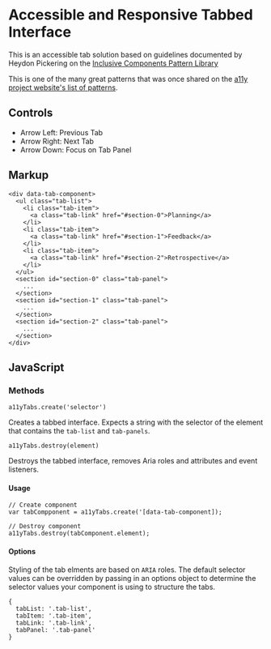 # Accessible and Responsive Tabbed Interface

This is an accessible tab solution based on guidelines documented by Heydon Pickering on the [Inclusive Components Pattern Library](https://inclusive-components.design/tabbed-interfaces/)

This is one of the many great patterns that was once shared on the [a11y project website's list of patterns](https://a11yproject.com/patterns).

## Controls

- Arrow Left: Previous Tab
- Arrow Right: Next Tab
- Arrow Down: Focus on Tab Panel

## Markup

```
<div data-tab-component>
  <ul class="tab-list">
    <li class="tab-item">
      <a class="tab-link" href="#section-0">Planning</a>
    </li>
    <li class="tab-item">
      <a class="tab-link" href="#section-1">Feedback</a>
    </li>
    <li class="tab-item">
      <a class="tab-link" href="#section-2">Retrospective</a>
    </li>
  </ul>
  <section id="section-0" class="tab-panel">
    ...
  </section>
  <section id="section-1" class="tab-panel">
    ...
  </section>
  <section id="section-2" class="tab-panel">
    ...
  </section>
</div>
```

## JavaScript

### Methods

`a11yTabs.create('selector')`

Creates a tabbed interface. Expects a string with the selector of the element that contains the `tab-list` and `tab-panels`.

`a11yTabs.destroy(element)`

Destroys the tabbed interface, removes Aria roles and attributes and event listeners.

#### Usage

```
// Create component
var tabCompponent = a11yTabs.create('[data-tab-component]);

// Destroy component
a11yTabs.destroy(tabComponent.element);
```

#### Options

Styling of the tab elments are based on `ARIA` roles. The default selector values can be overridden by passing in an options object to determine the selector values your component is using to structure the tabs.

```
{
  tabList: '.tab-list',
  tabItem: '.tab-item',
  tabLink: '.tab-link',
  tabPanel: '.tab-panel'
}
```
